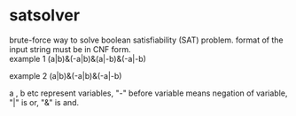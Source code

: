 # satsolver
brute-force way to solve boolean satisfiability (SAT) problem.
format of the input string must be in CNF form.    
example 1
  (a|b)&(-a|b)&(a|-b)&(-a|-b)
  
example 2
   (a|b)&(-a|b)&(-a|-b)

a , b etc represent variables,
"-" before variable means negation of variable,
"|" is or,
"&" is and.

